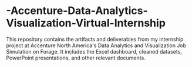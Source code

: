# -Accenture-Data-Analytics-Visualization-Virtual-Internship
This repository contains the artifacts and deliverables from my internship project at Accenture North America's Data Analytics and Visualization Job Simulation on Forage. It includes the Excel dashboard, cleaned datasets, PowerPoint presentations, and other relevant documents.
